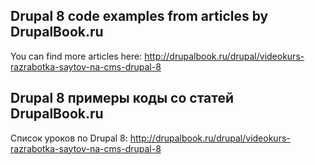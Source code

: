 ## Drupal 8 code examples from articles by DrupalBook.ru

You can find more articles here:
http://drupalbook.ru/drupal/videokurs-razrabotka-saytov-na-cms-drupal-8

## Drupal 8 примеры коды со статей DrupalBook.ru

Список уроков по Drupal 8:
http://drupalbook.ru/drupal/videokurs-razrabotka-saytov-na-cms-drupal-8
